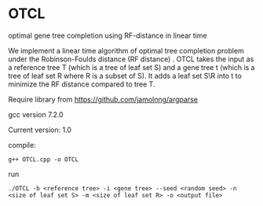 # OTCL
optimal gene tree completion using RF-distance in linear time

We implement a linear time algorithm of optimal tree completion problem under the Robinson-Foulds distance (RF distance) .
OTCL takes the input as a reference tree T (which is a tree of leaf set S) and a gene tree t (which is a tree of leaf set R where R is a subset of S). It adds a leaf set S\R into t to minimize the RF distance compared to tree T.

Require library from https://github.com/jamolnng/argparse

gcc version 7.2.0

Current version: 1.0

compile:	

	g++ OTCL.cpp -o OTCL

run

	./OTCL -b <reference tree> -i <gene tree> --seed <random seed> -n <size of leaf set S> -m <size of leaf set R> -o <output file>
